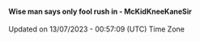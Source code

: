 #### Wise man says only fool rush in - McKidKneeKaneSir
Updated on 13/07/2023 - 00:57:09 (UTC) Time Zone

